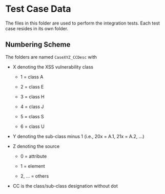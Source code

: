 # Test Case Data

The files in this folder are used to perform the integration tests. Each
test case resides in its own folder.

## Numbering Scheme

The folders are named `CaseXYZ_CCDesc` with

- X denoting the XSS vulnerability class

    - 1 = class A

    - 2 = class E

    - 3 = class H

    - 4 = class J

    - 5 = class S

    - 6 = class U

- Y denoting the sub-class minus 1 (i.e., 20x = A.1, 21x = A.2, ...)

- Z denoting the source

    - 0 = attribute

    - 1 = element

    - 2, ... = others

- CC is the class/sub-class designation without dot